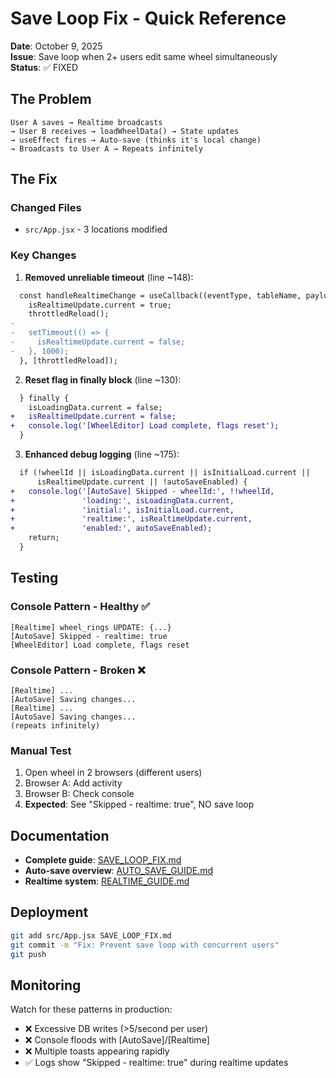 # Save Loop Fix - Quick Reference

**Date**: October 9, 2025  
**Issue**: Save loop when 2+ users edit same wheel simultaneously  
**Status**: ✅ FIXED

## The Problem
```
User A saves → Realtime broadcasts
→ User B receives → loadWheelData() → State updates
→ useEffect fires → Auto-save (thinks it's local change)
→ Broadcasts to User A → Repeats infinitely
```

## The Fix

### Changed Files
- `src/App.jsx` - 3 locations modified

### Key Changes

1. **Removed unreliable timeout** (line ~148):
```diff
  const handleRealtimeChange = useCallback((eventType, tableName, payload) => {
    isRealtimeUpdate.current = true;
    throttledReload();
-   
-   setTimeout(() => {
-     isRealtimeUpdate.current = false;
-   }, 1000);
  }, [throttledReload]);
```

2. **Reset flag in finally block** (line ~130):
```diff
  } finally {
    isLoadingData.current = false;
+   isRealtimeUpdate.current = false;
+   console.log('[WheelEditor] Load complete, flags reset');
  }
```

3. **Enhanced debug logging** (line ~175):
```diff
  if (!wheelId || isLoadingData.current || isInitialLoad.current || 
      isRealtimeUpdate.current || !autoSaveEnabled) {
+   console.log('[AutoSave] Skipped - wheelId:', !!wheelId, 
+               'loading:', isLoadingData.current, 
+               'initial:', isInitialLoad.current,
+               'realtime:', isRealtimeUpdate.current,
+               'enabled:', autoSaveEnabled);
    return;
  }
```

## Testing

### Console Pattern - Healthy ✅
```
[Realtime] wheel_rings UPDATE: {...}
[AutoSave] Skipped - realtime: true
[WheelEditor] Load complete, flags reset
```

### Console Pattern - Broken ❌
```
[Realtime] ...
[AutoSave] Saving changes...
[Realtime] ...
[AutoSave] Saving changes...
(repeats infinitely)
```

### Manual Test
1. Open wheel in 2 browsers (different users)
2. Browser A: Add activity
3. Browser B: Check console
4. **Expected**: See "Skipped - realtime: true", NO save loop

## Documentation
- **Complete guide**: [SAVE_LOOP_FIX.md](./SAVE_LOOP_FIX.md)
- **Auto-save overview**: [AUTO_SAVE_GUIDE.md](./AUTO_SAVE_GUIDE.md)
- **Realtime system**: [REALTIME_GUIDE.md](./REALTIME_GUIDE.md)

## Deployment
```bash
git add src/App.jsx SAVE_LOOP_FIX.md
git commit -m "Fix: Prevent save loop with concurrent users"
git push
```

## Monitoring
Watch for these patterns in production:
- ❌ Excessive DB writes (>5/second per user)
- ❌ Console floods with [AutoSave]/[Realtime]
- ❌ Multiple toasts appearing rapidly
- ✅ Logs show "Skipped - realtime: true" during realtime updates

